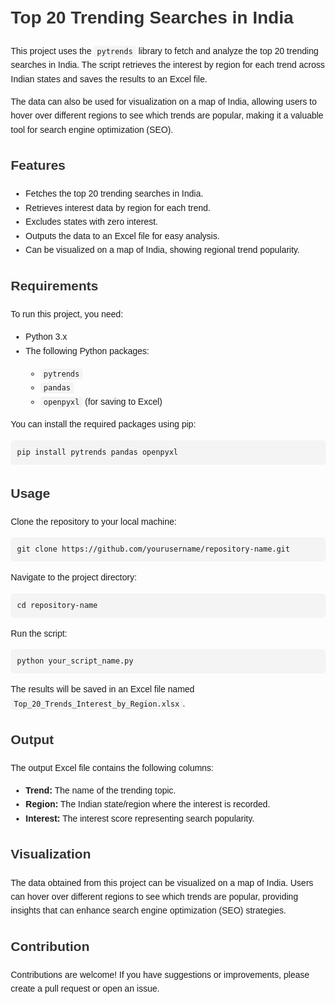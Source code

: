 <!DOCTYPE html>
<html lang="en">
<head>
    <meta charset="UTF-8">
    <meta name="viewport" content="width=device-width, initial-scale=1.0">
    <title>Top 20 Trending Searches in India</title>
    <style>
        body {
            font-family: Arial, sans-serif;
            line-height: 1.6;
            margin: 20px;
        }
        h1, h2 {
            color: #333;
        }
        code {
            background-color: #f4f4f4;
            padding: 2px 5px;
            border-radius: 3px;
        }
        pre {
            background-color: #f4f4f4;
            padding: 10px;
            border-radius: 5px;
            overflow: auto;
        }
    </style>
</head>
<body>

<h1>Top 20 Trending Searches in India</h1>

<p>This project uses the <code>pytrends</code> library to fetch and analyze the top 20 trending searches in India. The script retrieves the interest by region for each trend across Indian states and saves the results to an Excel file.</p>

<p>The data can also be used for visualization on a map of India, allowing users to hover over different regions to see which trends are popular, making it a valuable tool for search engine optimization (SEO).</p>

<h2>Features</h2>
<ul>
    <li>Fetches the top 20 trending searches in India.</li>
    <li>Retrieves interest data by region for each trend.</li>
    <li>Excludes states with zero interest.</li>
    <li>Outputs the data to an Excel file for easy analysis.</li>
    <li>Can be visualized on a map of India, showing regional trend popularity.</li>
</ul>

<h2>Requirements</h2>
<p>To run this project, you need:</p>
<ul>
    <li>Python 3.x</li>
    <li>The following Python packages:</li>
    <ul>
        <li><code>pytrends</code></li>
        <li><code>pandas</code></li>
        <li><code>openpyxl</code> (for saving to Excel)</li>
    </ul>
</ul>

<p>You can install the required packages using pip:</p>
<pre><code>pip install pytrends pandas openpyxl</code></pre>

<h2>Usage</h2>
<p>Clone the repository to your local machine:</p>
<pre><code>git clone https://github.com/yourusername/repository-name.git</code></pre>

<p>Navigate to the project directory:</p>
<pre><code>cd repository-name</code></pre>

<p>Run the script:</p>
<pre><code>python your_script_name.py</code></pre>

<p>The results will be saved in an Excel file named <code>Top_20_Trends_Interest_by_Region.xlsx</code>.</p>

<h2>Output</h2>
<p>The output Excel file contains the following columns:</p>
<ul>
    <li><strong>Trend:</strong> The name of the trending topic.</li>
    <li><strong>Region:</strong> The Indian state/region where the interest is recorded.</li>
    <li><strong>Interest:</strong> The interest score representing search popularity.</li>
</ul>

<h2>Visualization</h2>
<p>The data obtained from this project can be visualized on a map of India. Users can hover over different regions to see which trends are popular, providing insights that can enhance search engine optimization (SEO) strategies.</p>

<h2>Contribution</h2>
<p>Contributions are welcome! If you have suggestions or improvements, please create a pull request or open an issue.</p>

</body>
</html>
